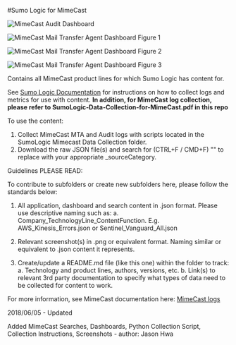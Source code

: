 #Sumo Logic for MimeCast

![MimeCast Audit Dashboard](https://raw.githubusercontent.com/SumoLogic/sumologic-content/master/MimeCast/Screenshots/Screenshot-MimeCast-Audit.png)

![MimeCast Mail Transfer Agent Dashboard Figure 1](https://raw.githubusercontent.com/SumoLogic/sumologic-content/master/MimeCast/Screenshots/Screenshot-MimeCast-MTA1.png)

![MimeCast Mail Transfer Agent Dashboard Figure 2](https://raw.githubusercontent.com/SumoLogic/sumologic-content/master/MimeCast/Screenshots/Screenshot-MimeCast-MTA2.png)

![MimeCast Mail Transfer Agent Dashboard Figure 3](https://raw.githubusercontent.com/SumoLogic/sumologic-content/master/MimeCast/Screenshots/Screenshot-MimeCast-MTA3.png)

Contains all MimeCast product lines for which Sumo Logic has content for.

See [Sumo Logic Documentation](https://help.sumologic.com/) for instructions on how to collect logs and metrics for use with content.
**In addition, for MimeCast log collection, please refer to SumoLogic-Data-Collection-for-MimeCast.pdf in this repo**

To use the content:

1. Collect MimeCast MTA and Audit logs with scripts located in the SumoLogic Mimecast Data Collection folder.
2. Download the raw JSON file(s) and search for (CTRL+F / CMD+F) "<REPLACEME>" to replace with your appropriate _sourceCategory.

Guidelines PLEASE READ:

To contribute to subfolders or create new subfolders here, please follow the standards below:

1. All application, dashboard and search content in .json format. Please use descriptive naming such as:
   a. Company_TechnologyLine_ContentFunction. E.g. AWS_Kinesis_Errors.json or Sentinel_Vanguard_All.json

2. Relevant screenshot(s) in .png or equivalent format. Naming similar or equivalent to .json content it represents.

3. Create/update a README.md file (like this one) within the folder to track:
   a. Technology and product lines, authors, versions, etc.
   b. Link(s) to relevant 3rd party documentation to specify what types of data need to be collected for content to work.

For more information, see MimeCast documentation here:
[MimeCast logs](https://www.mimecast.com/developer/documentation/get-siem-logs/)

2018/06/05 - Updated

  Added MimeCast Searches, Dashboards, Python Collection Script, Collection Instructions, Screenshots - author: Jason Hwa
